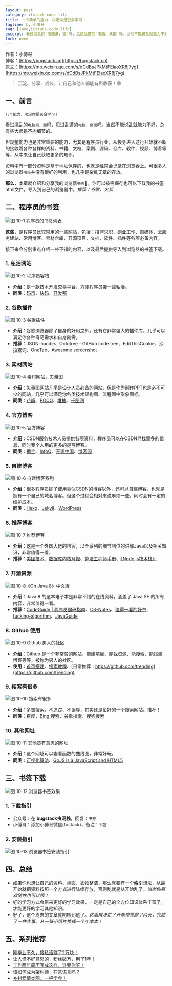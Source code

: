 ```yaml
---
layout: post
category: itstack-code-life
title: 一个简单的能力，决定你是否会学习！
tagline: by 小傅哥
tag: [java,itstack-code-life]
excerpt: 看过混乱的`电脑桌，面`吗，见过乱遭的`电脑，桌面`吗。当然不能说乱就能力不好，总有些大师是不拘细节的。不过，各种程序员用到的链接还没收藏好？快来下载吧，我已经帮你整理好了！
lock: need
---
```


作者：小傅哥
<br/>博客：[https://bugstack.cn](https://bugstack.cn)
<br/>原文：[https://mp.weixin.qq.com/s/dCdBsJPkMtFElaoXR8j7yg](https://mp.weixin.qq.com/s/dCdBsJPkMtFElaoXR8j7yg)

> 沉淀、分享、成长，让自己和他人都能有所收获！😄

## 一、前言

`几个能力，决定你是否会学习！`

看过混乱的`电脑桌，面`吗，见过乱遭的`电脑，桌面`吗。当然不能说乱就能力不好，总有些大师是不拘细节的。

但规整能力也是非常重要的能力，尤其是程序员行业，从投身进入这行开始就不断的接收着各种各样的资料、书籍、文档、案例、源码、仓库、软件、视频、博客等等，从中来让自己获取更多的知识。

资料中有一部分资料是基于地址保存的，也就是经常会记录在浏览器上。可很多人的浏览器`书签`并没有很好的利用，也几乎是杂乱无章的存放。

**那么**，本章就介绍和分享我的浏览器`书签`🔖，你可以按需保存也可以下载我的书签html文件，导入到自己的浏览器中。*推荐：谷歌、火狐*

## 二、程序员的书签

![图 10-1 程序员的书签列表](https://bugstack.cn/assets/images/2020/all-10-01.png)

**这些**，是程序员比较常用的一些网站，包括：招聘求职、副业工作、自媒体、云服务建站、常用博客、素材仓库、开源项目、文档、软件、插件等各项必备内容。

接下来会分别重点介绍一些不错的内容，以及最后提供导入到浏览器的书签下载。

### 1. 私活网站

![图 10-2 程序员客栈](https://bugstack.cn/assets/images/2020/all-10-02.png)

- **介绍**：是一款技术开发交易平台，方便程序员接一些私活。
- **同类**：[码市](https://codemart.com/)、[快码](https://kuaimacode.com/)、[开发邦](https://www.kaifabang.com/)

### 2. 谷歌插件

![图 10-3 谷歌插件](https://bugstack.cn/assets/images/2020/all-10-03.png)

- **介绍**：谷歌浏览器除了自身的好用之外，还有它非常强大的插件库，几乎可以满足你各种奇葩需求和自身刚需。
- **推荐**：JSON-handle、Octotree - GitHub code tree、EditThisCookie、沙拉查词、OneTab、Awesome screenshot

### 3. 素材网站

![图 10-4 素材网站，矢量图](https://bugstack.cn/assets/images/2020/all-10-04.png)

- **介绍**：矢量图网站几乎是设计人员必备的网站，但是作为制作PPT也是必不可少的网站，几乎可以满足你各类技术架构图、流程图中形象图标。
- **同类**：[花瓣](https://huaban.com/)、[POCO](https://photo.poco.cn/?classify_type=0&works_type=medal)、[堆糖](https://www.duitang.com/)、[千图网](https://588ku.com/)

### 4. 官方博客

![图 10-5 官方博客](https://bugstack.cn/assets/images/2020/all-10-05.png)

- **介绍**：CSDN服务技术人员提供各项资料，程序员可以在CSDN寻找蛮多的信息，同时我个人用的更多的是写博客。
- **同类**：[掘金](https://juejin.im/user/3913917126415166)、[InfoQ](https://xie.infoq.cn/)、[开源中国](https://my.oschina.net/itstack)、[博客园](https://www.cnblogs.com/xiaofuge/)

### 5. 自建博客

![图 10-6 自建博客系列](https://bugstack.cn/assets/images/2020/all-10-06.png)

- **介绍**：很多程序员除了使用类似CSDN的博客以外，还可以自建博客，也就是拥有一个自己的域名博客。但这个过程会相对来说麻烦一些，同时会有一定的维护成本。
- **同类**：[Hexo](https://hexo.bootcss.com/)、[Jekyll](https://jekyllrb.com/)、[WordPress](https://cn.wordpress.org/)

### 6. 推荐博客

![图 10-7 推荐博客](https://bugstack.cn/assets/images/2020/all-10-07.png)

- **介绍**：这是一个外国大佬的博客，以全系列的细节到位的讲解Java以及相关知识，非常值得一看，
- **推荐**：[美团技术](https://tech.meituan.com/)、[数据库内核月报](http://mysql.taobao.org/monthly/)、[算法工程师手册](http://www.huaxiaozhuan.com/)、[《Node.js技术栈》](https://www.nodejs.red/#/)

### 7. 开源资源

![图 10-8《On Java 8》中文版](https://bugstack.cn/assets/images/2020/all-10-08.png)

- **介绍**：Java 8 的这本电子本是非常不错的在线资料，涵盖了 Java SE 的所有内容，非常值得一看。
- **推荐**：[CodeGuide | 程序员编码指南](https://github.com/fuzhengwei/CodeGuide/wiki)、[CS-Notes](https://github.com/CyC2018/CS-Notes)、[值得一看的好书](https://github.com/fuzhengwei/CodeGuide/wiki/%E5%80%BC%E5%BE%97%E4%B8%80%E7%9C%8B%E7%9A%84%E5%A5%BD%E4%B9%A6)、[fucking-algorithm](https://github.com/labuladong/fucking-algorithm)、[JavaGuide](https://github.com/Snailclimb/JavaGuide)

### 8. Github 使用

![图 10-9 Github 男人的社区](https://bugstack.cn/assets/images/2020/all-10-09.png)

- **介绍**：Github 是一个非常赞的网站，能建项目、能找资源、能搜索、能搭建博客等等，被称为男人的社区。
- **使用**：[首页搭建](https://github.com/fuzhengwei)、[搜索教程](https://github.com/fuzhengwei/CodeGuide/wiki/Github-%E6%90%9C%E7%B4%A2%E6%95%99%E7%A8%8B)、[日常推荐：https://github.com/trending](https://github.com/trending)

### 9. 搜索有很多

![图 10-10 搜索有很多](https://bugstack.cn/assets/images/2020/all-10-10.png)

- **介绍**：多吉搜索，不追踪、不误导，其实还是蛮好的一个搜索网站。推荐！
- **同类**：[百度](https://www.baidu.com/)、[Bing 搜索](https://cn.bing.com/)、[谷歌搜索](https://www.google.com/)、[搜狗搜索](https://www.sogou.com/)

### 10. 其他网址

![图 10-11 其他蛮有意思的网址](https://bugstack.cn/assets/images/2020/all-10-11.png)

- **介绍**：这个网址可以查看函数的曲线图，非常好玩。
- **同类**：[可视化算法](https://www.cs.usfca.edu/~galles/visualization/RedBlack.html)、[GoJS is a JavaScript and HTML5](https://github.com/MyGitBooks/flowdiagram.itstack.github.io)

## 三、书签下载

![图 10-12 浏览器书签效果](https://bugstack.cn/assets/images/2020/all-10-12.png)

### 1. 下载指引

- 公众号：在 **bugstack虫洞栈**，回复：`书签`
- 小傅哥：添加小傅哥微信(fustack)，备注：`书签`

### 2. 安装指引

![图 10-13 浏览器书签安装指引](https://bugstack.cn/assets/images/2020/all-10-13.png)

## 四、总结

- 如果你也想让自己的资料、桌面、衣物整洁，那么就要有一个**索引**想法，从最开始就把资料按照一个方式进行陆续存放，否则乱就是从开始乱了。*当然你喜欢随性也可以哦！*
- 好的学习方式会带来更好的学习效果，一定是自己的全方位知识体系丰富了，才能更好的学习其他知识。
- 好了，这个周末的文章就叨叨到这了。*这周解决忙了开车整整跑了两天，完成了一件大事。从一张小纸片换成一个小本本！*

## 五、系列推荐

- [刚毕业不久，接私活赚了2万块！](https://bugstack.cn/itstack-code-life/2020/11/01/%E5%88%9A%E6%AF%95%E4%B8%9A%E4%B8%8D%E4%B9%85-%E6%8E%A5%E7%A7%81%E6%B4%BB%E8%B5%9A%E4%BA%862%E4%B8%87%E5%9D%97.html)
- [让人怪不好意思的，粉丝破万，用了1年！](https://bugstack.cn/itstack-code-life/2020/10/09/%E8%AE%A9%E4%BA%BA%E6%80%AA%E4%B8%8D%E5%A5%BD%E6%84%8F%E6%80%9D%E7%9A%84-%E7%B2%89%E4%B8%9D%E7%A0%B4%E4%B8%87-%E7%94%A8%E4%BA%861%E5%B9%B4.html)
- [工作两年简历写成这样，谁要你呀！](https://bugstack.cn/itstack-code-life/2020/04/11/%E5%B7%A5%E4%BD%9C%E4%B8%A4%E5%B9%B4%E7%AE%80%E5%8E%86%E5%86%99%E6%88%90%E8%BF%99%E6%A0%B7-%E8%B0%81%E8%A6%81%E4%BD%A0%E5%91%80.html)
- [该如何成为架构师，在意语言吗？](https://bugstack.cn/itstack-code-life/2020/10/11/%E4%B8%BA%E4%BA%86%E7%9C%81%E9%92%B1-%E6%88%91%E7%94%A81%E5%A4%A9%E6%97%B6%E9%97%B4%E6%8A%8APHP%E5%AD%A6%E4%BA%86.html)
- [乡村爱情类图，一把学会！](https://bugstack.cn/itstack-code-life/2020/10/18/UML%E7%B1%BB%E5%9B%BE%E8%BF%98%E4%B8%8D%E6%87%82-%E6%9D%A5%E7%9C%8B%E7%9C%8B%E8%BF%99%E7%89%88%E4%B9%A1%E6%9D%91%E7%88%B1%E6%83%85%E7%B1%BB%E5%9B%BE-%E4%B8%80%E6%8A%8A%E5%AD%A6%E4%BC%9A.html)
